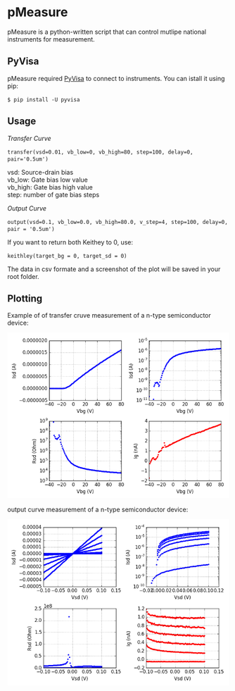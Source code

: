 # pMeasure
pMeasure is a python-written script that can control mutlipe national instruments for measurement.

## PyVisa
pMeasure required [PyVisa](https://pyvisa.readthedocs.io/en/stable/) to connect to instruments.
You can istall it using pip:

	$ pip install -U pyvisa

## Usage

_Transfer Curve_

    transfer(vsd=0.01, vb_low=0, vb_high=80, step=100, delay=0, pair='0.5um')

vsd: Source-drain bias  
vb_low: Gate bias low value  
vb_high: Gate bias high value  
step: number of gate bias steps  

_Output Curve_

	output(vsd=0.1, vb_low=0.0, vb_high=80.0, v_step=4, step=100, delay=0, pair = '0.5um')


If you want to return both Keithey to 0, use:

	keithley(target_bg = 0, target_sd = 0)


The data in csv formate and a screenshot of the plot will be saved in your root folder.


## Plotting


Example of of transfer cruve measurement of a n-type semiconductor device:

![Transfer Curve](https://github.com/alexxucui/pMeasure/blob/master/images/transfer_curve.png)


output curve measurement of a n-type semiconductor device:

![Output Curve](https://github.com/alexxucui/pMeasure/blob/master/images/output_curve.png)




